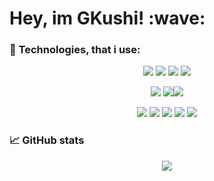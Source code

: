 <h1>Hey, im GKushi! :wave: </h1>

<h3>🚧 Technologies, that i use:</h3>
<p align='center'>
<img src='https://img.shields.io/badge/-Next.js-000000?logo=nextdotjs&logoColor=white&style=for-the-badge' /> <img src='https://img.shields.io/badge/-Reactjs-61DAFB?logo=react&logoColor=white&style=for-the-badge' /> <img src='https://img.shields.io/badge/-React%20Native-61DAFB?logo=react&logoColor=white&style=for-the-badge' /> <img src='https://img.shields.io/badge/-git-F05032?logo=git&logoColor=white&style=for-the-badge' /> 
</p>
<p align='center'>
<img src='https://img.shields.io/badge/-Ionic-3880FF?logo=ionic&logoColor=white&style=for-the-badge' /> <img src='https://img.shields.io/badge/-tailwindcss-06B6D4?logo=tailwindcss&logoColor=white&style=for-the-badge' /><img src='https://img.shields.io/badge/-Ant%20Design-0170FE?logo=antdesign&logoColor=white&style=for-the-badge' /> 
</p>
<p align='center'>
<img src='https://img.shields.io/badge/-JavaScript-F7DF1E?logo=javascript&logoColor=white&style=for-the-badge' /> <img src='https://img.shields.io/badge/-sass-CC6699?logo=sass&logoColor=white&style=for-the-badge' /> <img src='https://img.shields.io/badge/-swift-F05138?logo=swift&logoColor=white&style=for-the-badge' /> <img src='https://img.shields.io/badge/-css3-1572B6?logo=css3&logoColor=white&style=for-the-badge' /> <img src='https://img.shields.io/badge/-HTML5-E34F26?logo=html5&logoColor=white&style=for-the-badge' /> 
</p>

<h3>📈 GitHub stats</h3>
<p align='center'>
<img src='https://github-readme-stats.vercel.app/api?username=gkushi&count_private=true&show_icons=true&theme=radical'/>
</p

